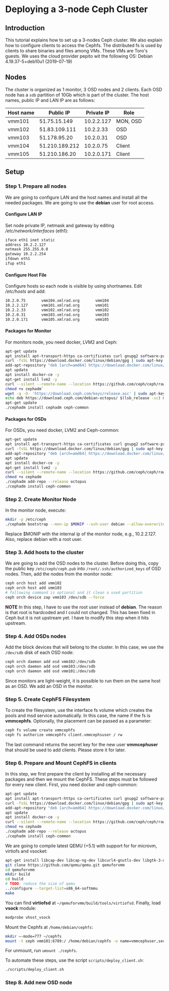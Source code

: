 # Deploying a 3-node Ceph Cluster
## Introduction
This tutorial explains how to set up a 3-nodes Ceph cluster. We also explain how to configure clients to access the Cephfs. The distributed fs is used by clients to share binaries and files among VMs. These VMs are Toro's guests. We uses the cloud provider pepito wit the following OS: Debian 4.19.37-5+deb10u1 (2019-07-19) 

## Nodes

The cluster is organized as 1 monitor, 3 OSD nodes and 2 clients. Each OSD node has a `sdb` partition of 10Gb which is part of the cluster. The host names, public IP and LAN IP are as follows:

|   Host name   | Public IP     | Private IP      | Role     |
| ---- | ---- | ---- | ---- |
|vmm101|51.75.15.149|10.2.2.127|MON, OSD|
|vmm102|51.83.109.111|10.2.2.33|OSD|
|vmm103|51.178.95.20|10.2.0.31|OSD|
|vmm104|51.210.189.212|10.2.0.75|Client|
|vmm105|51.210.186.20|10.2.0.171|Client|
## Setup
### Step 1. Prepare all nodes
We are going to configure LAN and the host names and install all the needed packages. We are going to use the **debian** user for root access. 

#### Configure LAN IP
Set node private IP, netmask and gateway by editing */etc/network/interfaces* (eth1):

```bash
iface eth1 inet static
address 10.2.2.127
netmask 255.255.0.0
gateway 10.2.2.254
ifdown eth1
ifup eth1
```
#### Configure Host File 
Configure hosts so each node is visible by using shortnames. Edit */etc/hosts* and add:
```bash
10.2.0.75       vmm104.xmlrad.org       vmm104
10.2.2.127      vmm101.xmlrad.org       vmm101
10.2.2.33       vmm102.xmlrad.org       vmm102
10.2.0.31       vmm103.xmlrad.org       vmm103
10.2.0.171      vmm105.xmlrad.org       vmm105
```
#### Packages for Monitor
For monitors node, you need docker, LVM2 and Ceph:

```bash
apt-get update
apt install apt-transport-https ca-certificates curl gnupg2 software-properties-common -y
curl -fsSL https://download.docker.com/linux/debian/gpg | sudo apt-key add -
add-apt-repository "deb [arch=amd64] https://download.docker.com/linux/debian $(lsb_release -cs) stable"
apt update
apt install docker-ce -y
apt-get install lvm2 -y
curl --silent --remote-name --location https://github.com/ceph/ceph/raw/octopus/src/cephadm/cephadm`
chmod +x cephadm`
wget -q -O- 'https://download.ceph.com/keys/release.asc' | sudo apt-key add -
echo deb https://download.ceph.com/debian-octopus/ $(lsb_release -sc) main | sudo tee /etc/apt/sources.list.d/ceph.list
apt-get update
./cephadm install cephadm ceph-common
```
#### Packages for OSDs
For OSDs, you need docker, LVM2 and Ceph-common:
```bash
apt-get update
apt install apt-transport-https ca-certificates curl gnupg2 software-properties-common -y
curl -fsSL https://download.docker.com/linux/debian/gpg | sudo apt-key add -
add-apt-repository "deb [arch=amd64] https://download.docker.com/linux/debian $(lsb_release -cs) stable"
apt update
apt install docker-ce -y
apt-get install lvm2 -y
curl --silent --remote-name --location https://github.com/ceph/ceph/raw/octopus/src/cephadm/cephadm
chmod +x cephadm
./cephadm add-repo --release octopus
./cephadm install ceph-common
```
### Step 2. Create Monitor Node
In the monitor node, execute:
```bash
mkdir -p /etc/ceph
./cephadm bootstrap --mon-ip $MONIP --ssh-user debian --allow-overwrite
```
Replace $MONIP with the internal ip of the monitor node, e.g., 10.2.2.127. Also, replace debian with a root user. 

### Step 3. Add hosts to the cluster
We are going to add the OSD nodes to the cluster. Before doing this, copy  the public key `/etc/ceph/ceph.pub` into `/root/.ssh/authorized_keys` of OSD nodes. Then, add the nodes from the monitor node:

```bash
ceph orch host add vmm102
ceph orch host add vmm103
# following command is optional and it clean a used partition
ceph orch device zap vmm103 /dev/sdb --force
```

**NOTE** In this step, I have to use the root user instead of **debian**. The reason is that root is hardcoded and I could not changed. This has been fixed in Ceph but it is not upstream yet. I have to modify this step when it hits upstream.  

 ### Step 4. Add OSDs nodes

Add the block devices that will belong to the cluster. In this case, we use the `/dev/sdb` disk of each OSD node:

```bash
ceph orch daemon add osd vmm102:/dev/sdb
ceph orch daemon add osd vmm103:/dev/sdb
ceph orch daemon add osd vmm101:/dev/sdb
```
Since monitors are light-weight, it is possible to run them on the same host as an OSD. We add an OSD in the monitor.

### Step 5. Create CephFS Filesystem
To create the filesystem, use the interface fs volume which creates the pools and msd service automatically. In this case, the name if the fs is **vmmcephfs**. Optionally, the placement can be passed as a parameter:

```bash
ceph fs volume create vmmcephfs
ceph fs authorize vmmcephfs client.vmmcephsuser / rw
```
The last command returns the secret key for the new user **vmmcephuser** that should be used to add clients. Please store it for later.

### Step 6. Prepare and Mount CephFS in clients
In this step, we first prepare the client by installing all the necessary packages and then we mount the CephFS. These steps must be followed for every new client. First, you need docker and ceph-common:

```bash
apt-get update
apt install apt-transport-https ca-certificates curl gnupg2 software-properties-common -y
curl -fsSL https://download.docker.com/linux/debian/gpg | sudo apt-key add -
add-apt-repository "deb [arch=amd64] https://download.docker.com/linux/debian $(lsb_release -cs) stable"
apt update
apt install docker-ce -y
curl --silent --remote-name --location https://github.com/ceph/ceph/raw/octopus/src/cephadm/cephadm
chmod +x cephadm
./cephadm add-repo --release octopus
./cephadm install ceph-common
```
We are going to compile  latest QEMU (+5.1)  with support for for microvm, virtiofs and vsocket:
```bash
apt-get install libcap-dev libcap-ng-dev libcurl4-gnutls-dev libgtk-3-dev libglib2.0-dev libpixman-1-dev libseccomp-dev -y
git clone https://github.com/qemu/qemu.git qemuforvmm
cd qemuforvmm
mkdir build 
cd build
# TODO: reduce the size of qemu
../configure --target-list=x86_64-softmmu
make
```
You can find **virtiofsd** at `~/qemuforvmm/build/tools/virtiofsd`. Finally, load **vsock** module:

```bash
modprobe vhost_vsock
```
Mount the Cephfs at `/home/debian/cephfs`:
```bash
mkdir –-mode=777 ~/cephfs
mount -t ceph vmm101:6789:/ /home/debian/cephfs -o name=vmmcephuser,secret=xxxxxxxxxxxxxxxxxxxxxxxxxxxxxxx
```
For unmount, run `umount ./cephfs`.

To automate these steps, use the script `scripts/deploy_client.sh`:
```bash
./scripts/deploy_client.sh
```

### Step 8. Add new OSD node 